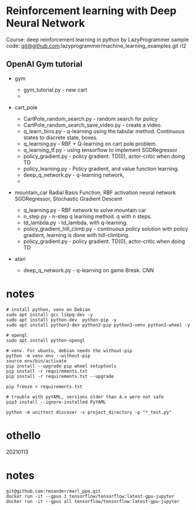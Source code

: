 # Reinforcement learning with Deep Neural Network

Course: deep reinforcement learning in python by LazyProgrammer
sample code: git@github.com:lazyprogrammer/machine_learning_examples.git rl2


## OpenAI Gym tutorial

- gym
  - gym_tutorial.py - new cart
  -
- cart_pole
  - CartPole_random_search.py  - random search for policy
  - CartPole_random_search_save_video.py - create a video.
  - q_learn_bins.py - q-learning using the tabular method.
    Continuous states to discrete state, boxes.
  - q_learning.py - RBF + Q-learning on cart pole problem.
  - q_learning_tf.py - using tensorflow to implement SGDRegressor
  - policy_gradient.py - policy gradient. TD(0), actor-critic when doing TD
  - policy_learning.py - Policy gradient, and value function learning.
  - deep_q_network.py - q-learning network,
  -
- mountain_car
  Radial Basis Function, RBF activation neural network
  SGDRegressor, Stochastic Gradient Descent
  - q_learning.py - RBF network to solve mountain car
  - n_step.py - n-step q learning method. q with n steps.
  - td_lambda.py - td_lambda, with q-learning.
  - policy_gradient_hill_climb.py - continuous policy solution with policy gradient, learning is done with hill-climbing.
  - policy_gradient.py - policy gradient. TD(0), actor-critic when doing TD

- atari
  - deep_q_network.py - q-learning on game Break. CNN

# notes

```
# install python, venv on Debian
sudo apt install gcc libpq-dev -y
sudo apt install python-dev  python-pip -y
sudo apt install python3-dev python3-pip python3-venv python3-wheel -y

# opengl
sudo apt install python-opengl

# venv. For ubuntu, debian needs the without-pip
python -m venv env --without-pip
source env/bin/activate
pip install --upgrade pip wheel setuptools
pip install -r requirements.txt
pip install -r requirements.txt --upgrade

pip freeze > requirements.txt

# trouble with pyYAML, versions older than 4.x were not safe
pip3 install --ignore-installed PyYAML

python -m unittest discover -s project_directory -p "*_test.py"
```

# othello
20210113

# notes
```
git@github.com:rmsander/marl_ppo.git
docker run -it --gpus 1 tensorflow/tensorflow:latest-gpu-jupyter
docker run -it --gpus all tensorflow/tensorflow:latest-gpu-jupyter